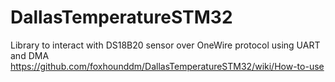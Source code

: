 # DallasTemperatureSTM32
Library to interact with DS18B20 sensor over OneWire protocol using UART and DMA
https://github.com/foxhounddm/DallasTemperatureSTM32/wiki/How-to-use
